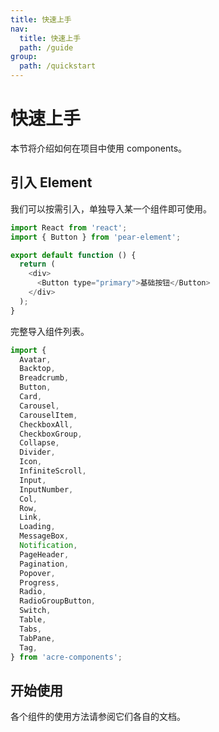 ```yaml
---
title: 快速上手
nav:
  title: 快速上手
  path: /guide
group:
  path: /quickstart
---
```


# 快速上手

本节将介绍如何在项目中使用 components。

## 引入 Element

我们可以按需引入，单独导入某一个组件即可使用。

```js
import React from 'react';
import { Button } from 'pear-element';

export default function () {
  return (
    <div>
      <Button type="primary">基础按钮</Button>
    </div>
  );
}
```

完整导入组件列表。

```js
import {
  Avatar,
  Backtop,
  Breadcrumb,
  Button,
  Card,
  Carousel,
  CarouselItem,
  CheckboxAll,
  CheckboxGroup,
  Collapse,
  Divider,
  Icon,
  InfiniteScroll,
  Input,
  InputNumber,
  Col,
  Row,
  Link,
  Loading,
  MessageBox,
  Notification,
  PageHeader,
  Pagination,
  Popover,
  Progress,
  Radio,
  RadioGroupButton,
  Switch,
  Table,
  Tabs,
  TabPane,
  Tag,
} from 'acre-components';
```

## 开始使用

各个组件的使用方法请参阅它们各自的文档。
